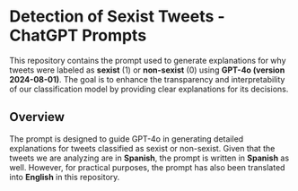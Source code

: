 # Detection of Sexist Tweets - ChatGPT Prompts

This repository contains the prompt used to generate explanations for why tweets were labeled as **sexist** (1) or **non-sexist** (0) using **GPT-4o (version 2024-08-01)**. The goal is to enhance the transparency and interpretability of our classification model by providing clear explanations for its decisions.

## Overview

The prompt is designed to guide GPT-4o in generating detailed explanations for tweets classified as sexist or non-sexist. Given that the tweets we are analyzing are in **Spanish**, the prompt is written in **Spanish** as well. However, for practical purposes, the prompt has also been translated into **English** in this repository.
